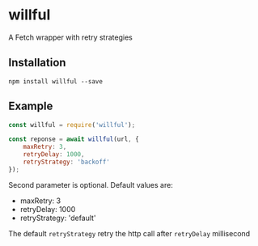 # willful
A Fetch wrapper with retry strategies

## Installation
`npm install willful --save`

## Example
```javascript
const willful = require('willful');

const reponse = await willful(url, {
    maxRetry: 3,
    retryDelay: 1000,
    retryStrategy: 'backoff'
});
```

Second parameter is optional. Default values are:
 - maxRetry: 3
 - retryDelay: 1000
 - retryStrategy: 'default'

The default `retryStrategy` retry the http call after `retryDelay` millisecond
